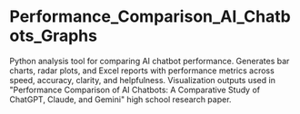 # Performance_Comparison_AI_Chatbots_Graphs
Python analysis tool for comparing AI chatbot performance. Generates bar charts, radar plots, and Excel reports with performance metrics across speed, accuracy, clarity, and helpfulness. Visualization outputs used in "Performance Comparison of AI Chatbots: A Comparative Study of ChatGPT, Claude, and Gemini" high school research paper.
